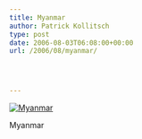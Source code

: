 ```yaml
---
title: Myanmar
author: Patrick Kollitsch
type: post
date: 2006-08-03T06:08:00+00:00
url: /2006/08/myanmar/




---
```

<div class="flickr">
  <a href="http://www.flickr.com/photos/schreibblogade/205618131/" title="Myanmar"><img src="//static.flickr.com/29/205618131_29fc3909c1.jpg" alt="Myanmar" /></a></p> 
  
  <p>
    Myanmar
  </p>
</div>